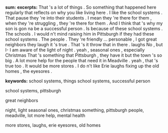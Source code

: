 **sum:**
**excerpts:**
That 's a lot of things . So something that happened here regularly that reflects on why you like living here . I like the school systems .
That pause they 're into their students . I mean they 're there for them , when they 're struggling , they 're there for them . And I think that 's why my son is gon na be a successful person . Is because of these school systems .
The schools .
I would n't mind raising him in Pittsburgh if they had these school systems .
The people .
They 're friendly ... personable , I got great neighbors they laugh it 's true .
That 's it throw that in there . laughs
No , but I-
I am aware of the light of night .
yeah , seasonal ones , especially Christmas
That 's something that Pittsburgh , they have it but the town 's so big .
A lot more help for the people that need it in Meadville .
yeah , that 's true too .
It would be more stores . I do n't like Erie laughs
fixing up the old homes , the eyesores .

**keywords:**
school systems, things
school systems, successful person

school systems, pittsburgh

great neighbors


night, light
seasonal ones, christmas
something, pittsburgh
people, meadville, lot more help, mental health

more stores, laughs, erie
eyesores, old homes

